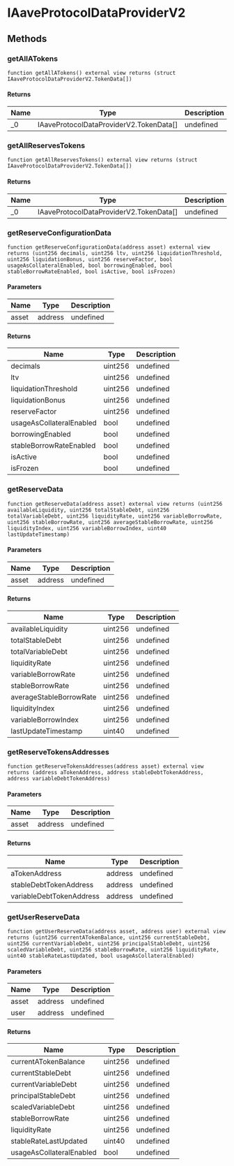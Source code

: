 # IAaveProtocolDataProviderV2









## Methods

### getAllATokens

```solidity
function getAllATokens() external view returns (struct IAaveProtocolDataProviderV2.TokenData[])
```






#### Returns

| Name | Type | Description |
|---|---|---|
| _0 | IAaveProtocolDataProviderV2.TokenData[] | undefined

### getAllReservesTokens

```solidity
function getAllReservesTokens() external view returns (struct IAaveProtocolDataProviderV2.TokenData[])
```






#### Returns

| Name | Type | Description |
|---|---|---|
| _0 | IAaveProtocolDataProviderV2.TokenData[] | undefined

### getReserveConfigurationData

```solidity
function getReserveConfigurationData(address asset) external view returns (uint256 decimals, uint256 ltv, uint256 liquidationThreshold, uint256 liquidationBonus, uint256 reserveFactor, bool usageAsCollateralEnabled, bool borrowingEnabled, bool stableBorrowRateEnabled, bool isActive, bool isFrozen)
```





#### Parameters

| Name | Type | Description |
|---|---|---|
| asset | address | undefined

#### Returns

| Name | Type | Description |
|---|---|---|
| decimals | uint256 | undefined
| ltv | uint256 | undefined
| liquidationThreshold | uint256 | undefined
| liquidationBonus | uint256 | undefined
| reserveFactor | uint256 | undefined
| usageAsCollateralEnabled | bool | undefined
| borrowingEnabled | bool | undefined
| stableBorrowRateEnabled | bool | undefined
| isActive | bool | undefined
| isFrozen | bool | undefined

### getReserveData

```solidity
function getReserveData(address asset) external view returns (uint256 availableLiquidity, uint256 totalStableDebt, uint256 totalVariableDebt, uint256 liquidityRate, uint256 variableBorrowRate, uint256 stableBorrowRate, uint256 averageStableBorrowRate, uint256 liquidityIndex, uint256 variableBorrowIndex, uint40 lastUpdateTimestamp)
```





#### Parameters

| Name | Type | Description |
|---|---|---|
| asset | address | undefined

#### Returns

| Name | Type | Description |
|---|---|---|
| availableLiquidity | uint256 | undefined
| totalStableDebt | uint256 | undefined
| totalVariableDebt | uint256 | undefined
| liquidityRate | uint256 | undefined
| variableBorrowRate | uint256 | undefined
| stableBorrowRate | uint256 | undefined
| averageStableBorrowRate | uint256 | undefined
| liquidityIndex | uint256 | undefined
| variableBorrowIndex | uint256 | undefined
| lastUpdateTimestamp | uint40 | undefined

### getReserveTokensAddresses

```solidity
function getReserveTokensAddresses(address asset) external view returns (address aTokenAddress, address stableDebtTokenAddress, address variableDebtTokenAddress)
```





#### Parameters

| Name | Type | Description |
|---|---|---|
| asset | address | undefined

#### Returns

| Name | Type | Description |
|---|---|---|
| aTokenAddress | address | undefined
| stableDebtTokenAddress | address | undefined
| variableDebtTokenAddress | address | undefined

### getUserReserveData

```solidity
function getUserReserveData(address asset, address user) external view returns (uint256 currentATokenBalance, uint256 currentStableDebt, uint256 currentVariableDebt, uint256 principalStableDebt, uint256 scaledVariableDebt, uint256 stableBorrowRate, uint256 liquidityRate, uint40 stableRateLastUpdated, bool usageAsCollateralEnabled)
```





#### Parameters

| Name | Type | Description |
|---|---|---|
| asset | address | undefined
| user | address | undefined

#### Returns

| Name | Type | Description |
|---|---|---|
| currentATokenBalance | uint256 | undefined
| currentStableDebt | uint256 | undefined
| currentVariableDebt | uint256 | undefined
| principalStableDebt | uint256 | undefined
| scaledVariableDebt | uint256 | undefined
| stableBorrowRate | uint256 | undefined
| liquidityRate | uint256 | undefined
| stableRateLastUpdated | uint40 | undefined
| usageAsCollateralEnabled | bool | undefined




